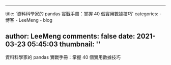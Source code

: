 
---
title: '資料科學家的 pandas 實戰手冊：掌握 40 個實用數據技巧'
categories: 
    - 博客
    - LeeMeng
    - blog

author: LeeMeng
comments: false
date: 2021-03-23 05:45:03
thumbnail: ''
---

<div>   
資料科學家的 pandas 實戰手冊：掌握 40 個實用數據技巧  
</div>
            